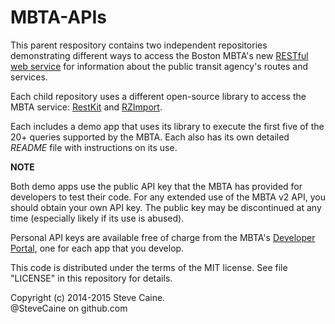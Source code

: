 MBTA-APIs
=========

This parent respository contains two independent repositories demonstrating different ways to access the Boston MBTA's new [RESTful web service](http://www.mbta.com/rider_tools/developers/) for information about the public transit agency's routes and services.

Each child repository uses a different open-source library to access the MBTA service: [RestKit](https://github.com/RestKit/RestKit) and [RZImport](https://github.com/Raizlabs/RZImport). 

Each includes a demo app that uses its library to execute the first five of the 20+ queries supported by the MBTA. Each also has its own detailed *README* file with instructions on its use. 

**NOTE** 

Both demo apps use the public API key that the MBTA has provided for developers to test their code. For any extended use of the MBTA v2 API, you should obtain your own API key. The public key may be discontinued at any time (especially likely if its use is abused).

Personal API keys are available free of charge from the MBTA's [Developer Portal](http://realtime.mbta.com/portal), one for each app that you develop.  

This code is distributed under the terms of the MIT license. See file "LICENSE" in this repository for details.

Copyright (c) 2014-2015 Steve Caine.<br>
@SteveCaine on github.com


